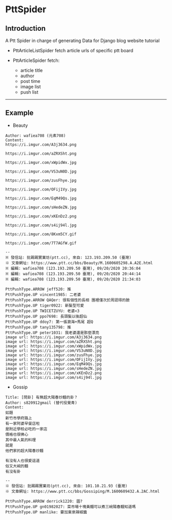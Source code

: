 # PttSpider
## Introduction
A Ptt Spider in charge of generating Data for Django blog website tutorial
- PttArticleListSpider
fetch article urls of specific ptt board
    
- PttArticleSpider
fetch:
    - article title
    - author
    - post time
    - image list
    - push list

---
## Example
- Beauty
```Title: [正妹] TWICE 定延
Author: wafiea708 (元素708)
Content: 
https://i.imgur.com/A3j3634.png

https://i.imgur.com/aZRXSht.png

https://i.imgur.com/xWpidWx.jpg

https://i.imgur.com/VS3uN0D.jpg

https://i.imgur.com/zusFhye.jpg

https://i.imgur.com/OFij1Vy.jpg

https://i.imgur.com/EqM49Qs.jpg

https://i.imgur.com/sHedeZN.jpg

https://i.imgur.com/xKEnDz2.png

https://i.imgur.com/s4ij94l.jpg

https://i.imgur.com/8Kxm5CY.gif

https://i.imgur.com/7T7AGfW.gif

--
※ 發信站: 批踢踢實業坊(ptt.cc), 來自: 123.193.209.50 (臺灣)
※ 文章網址: https://www.ptt.cc/bbs/Beauty/M.1600605298.A.A2E.html
※ 編輯: wafiea708 (123.193.209.50 臺灣), 09/20/2020 20:36:04
※ 編輯: wafiea708 (123.193.209.50 臺灣), 09/20/2020 20:44:14
※ 編輯: wafiea708 (123.193.209.50 臺灣), 09/20/2020 21:34:03

PttPushType.ARROW jeff520: 推
PttPushType.UP vincent1985: 二老婆
PttPushType.ARROW QAQer: 很有個性的長相 團裡僅次於周認得的臉
PttPushType.UP tiger0922: 新髮型可愛
PttPushType.UP TWICETZUYU: 老婆<3
PttPushType.UP ppo7698: 長頭髮以後超仙
PttPushType.UP ddoy7: 第一張瀏海+馬尾 超Q
PttPushType.UP tany135798: 推
PttPushType.UP peter1031: 我老婆還是那麼漂亮
image url: https://i.imgur.com/A3j3634.png
image url: https://i.imgur.com/aZRXSht.png
image url: https://i.imgur.com/xWpidWx.jpg
image url: https://i.imgur.com/VS3uN0D.jpg
image url: https://i.imgur.com/zusFhye.jpg
image url: https://i.imgur.com/OFij1Vy.jpg
image url: https://i.imgur.com/EqM49Qs.jpg
image url: https://i.imgur.com/sHedeZN.jpg
image url: https://i.imgur.com/xKEnDz2.png
image url: https://i.imgur.com/s4ij94l.jpg
```

- Gossip
```
Title: [問卦] 有無超大陽春炒麵的卦？
Author: s820912gmail (替代役覺青)
Content: 
如題
新竹市學府路上
有一家阿婆早餐店啦
是附近學校必吃的一家店
價格也很佛心
其中最人氣的料理
就是
他們家的超大陽春炒麵

有沒有人也很愛這道
俗又大碗的麵
有沒有卦

--
※ 發信站: 批踢踢實業坊(ptt.cc), 來自: 101.10.21.93 (臺灣)
※ 文章網址: https://www.ptt.cc/bbs/Gossiping/M.1600609432.A.2AC.html

PttPushType.ARROW derrick1220: 圖?
PttPushType.UP gn01982027: 菜市場十塊黃麵可以煮三碗陽春麵知道嗎
PttPushType.UP manlike: 要加東泉辣椒醬

```